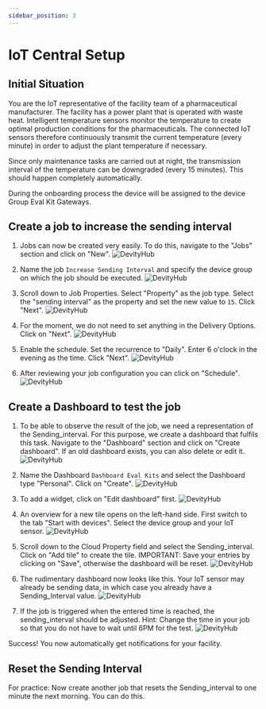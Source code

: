 ```yaml
---
sidebar_position: 3
---
```


# IoT Central Setup


## Initial Situation
You are the IoT representative of the facility team of a pharmaceutical manufacturer. The facility has a power plant that is operated with waste heat. Intelligent temperature sensors monitor the temperature to create optimal production conditions for the pharmaceuticals. 
The connected IoT sensors therefore continuously transmit the current temperature (every minute) in order to adjust the plant temperature if necessary. 

Since only maintenance tasks are carried out at night, the transmission interval of the temperature can be downgraded (every 15 minutes). 
This should happen completely automatically.

During the onboarding process the device will be assigned to the device Group Eval Kit Gateways.

## Create a job to increase the sending interval
1. Jobs can now be created very easily. To do this, navigate to the "Jobs" section and click on "New".
![DevityHub](/img/az/jobs_dashboard.png)

2. Name the job `Increase Sending Interval` and specify the device group on which the job should be executed.
![DevityHub](/img/az/jobs_configure_1.png)

3. Scroll down to Job Properties. Select "Property" as the job type. Select the "sending interval" as the property and set the new value to `15`. Click "Next".
![DevityHub](/img/az/jobs_configure_2.png)

4. For the moment, we do not need to set anything in the Delivery Options. Click on "Next".
![DevityHub](/img/az/jobs_delivery.png)

5. Enable the schedule. Set the recurrence to "Daily". Enter 6 o'clock in the evening as the time. Click "Next".
![DevityHub](/img/az/jobs_schedule.png)

6. After reviewing your job configuration you can click on "Schedule".
![DevityHub](/img/az/jobs_review.png)
	
## Create a Dashboard to test the job
1. To be able to observe the result of the job, we need a representation of the Sending_interval. For this purpose, we create a dashboard that fulfils this task. Navigate to the "Dashboard" section and click on "Create dashboard". If an old dashboard exists, you can also delete or edit it.
![DevityHub](/img/az/16.png)

2. Name the Dashboard `Dashboard Eval Kits` and select the Dashboard type "Personal". Click on "Create".
![DevityHub](/img/az/17.png)

3. To add a widget, click on "Edit dashboard" first.
![DevityHub](/img/az/18.png)

4. An overview for a new tile opens on the left-hand side. First switch to the tab "Start with devices". Select the device group and your IoT sensor.
![DevityHub](/img/az/19.png)

5. Scroll down to the Cloud Property field and select the Sending_interval. Click on "Add tile" to create the tile. IMPORTANT: Save your entries by clicking on "Save", otherwise the dashboard will be reset.
![DevityHub](/img/az/20.png)

6. The rudimentary dashboard now looks like this. Your IoT sensor may already be sending data, in which case you already have a Sending_Interval value.
![DevityHub](/img/az/21.png)

7. If the job is triggered when the entered time is reached, the sending_interval should be adjusted. Hint: Change the time in your job so that you do not have to wait until 6PM for the test.
![DevityHub](/img/az/22.png)

Success! You now automatically get notifications for your facility.

## Reset the Sending Interval
For practice: Now create another job that resets the Sending_interval to one minute the next morning. You can do this.
